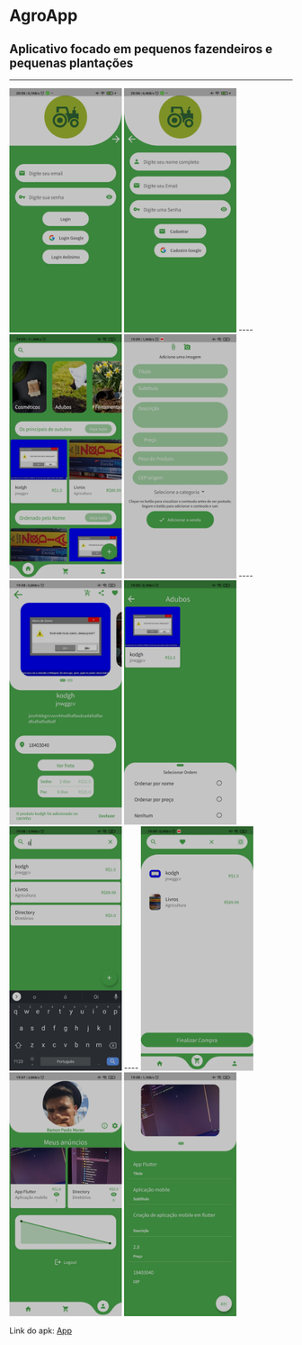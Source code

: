 # AgroApp

## Aplicativo focado em pequenos fazendeiros e pequenas plantações

----
<img src="./readme/login.jpg" width="200" alt="Login">
<img src="./readme/cadastro.jpg" width="200" alt="Cadastro">
----
<img src="./readme/home.jpg" width="200" alt="Home">
<img src="./readme/add_product.jpg" width="200" alt="Adicionar produto">
----
<img src="./readme/product.jpg" width="200" alt="Produto">
<img src="./readme/products_category.jpg" width="200" alt="Produto da Categoria x">
<img src="./readme/search_produts.jpg" width="200" alt="Procurar produto">
----
<img src="./readme/car_shop.jpg" width="200" alt="Carrinho de compras">
<img src="./readme/user.jpg" width="200" alt="Perfil do usuário">
<img src="./readme/edit_product.jpg" width="200" alt="Editar produto">

Link do apk: <a href="./app-release.apk">App</a>